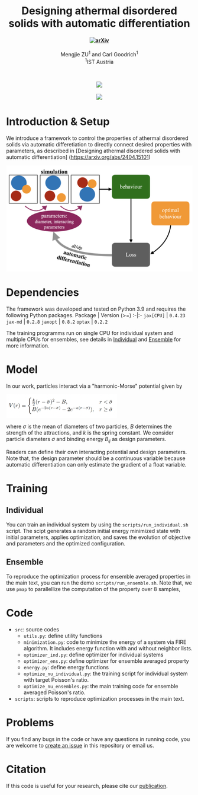 <h1 align="center">Designing athermal disordered solids with automatic differentiation</h1>
<h4 align="center">
<a href="https://arxiv.org/abs/2404.15101"><img src="https://img.shields.io/badge/arXiv-2404.15101-blue" alt="arXiv"></a>

</h4>
<div align="center">
  <span class="author-block">
    <a>Mengjie ZU</a><sup>1</sup> and</span>
  <span class="author-block">
    <a>Carl Goodrich</a><sup>1</sup></span>
</div>
<div align="center">
  <span class="author-block"><sup>1</sup>IST Austria</span>
</div>

$~$
<p align="center"><img src="pred_light.gif#gh-light-mode-only" width="550"\></p>
<p align="center"><img src="pred_dark.gif#gh-dark-mode-only" width="550"\></p>

# Introduction & Setup
We introduce a framework to control the properties of athermal disordered solids via automatic differetiation to directly connect desired properties with parameters, as described in [Designing athermal disordered solids with automatic differentiation] (https://arxiv.org/abs/2404.15101)

<p align="center"><img src="resources/DSPCs.png" alt="structure" align="center" width="600px"></p>

# Dependencies

The framework was developed and tested on Python 3.9 and requires the following Python packages.
Package | Version (>=)
:-|:-
`jax[CPU]`       | `0.4.23`
`jax-md`        | `0.2.8`
`jaxopt`   | `0.8.2`
`optax` | `0.2.2`

The training programms run on single CPU for individual system and multiple CPUs for ensembles, see details in [Individual](#Individual) and [Ensemble](#Ensemble) for more information.

# Model
In our work, particles interact via a "harmonic-Morse" potential given by 

<p align="left"><img src="resources/hmMorse.png" alt="structure" align="center" width="300px"></p>

where $\sigma$ is the mean of diameters of two particles, $B$ determines the strength of the attractions, and $k$ is the spring constant. We consider particle diameters $\sigma$ and binding energy $B_{ij}$ as design parameters. 

Readers can define their own interacting potential and design parameters. Note that, the design parameter should be a continuous variable because automatic differentiation can only estimate the gradient of a float variable.

# Training

## Individual
You can train an individual system by using the `scripts/run_individual.sh` script. The scipt generates a random initial energy minimized state with initial parameters, applies optimization, and saves the evolution of objective and parameters and the optimized configuration.

## Ensemble
To reproduce the optimization process for ensemble averaged properties in the main text, you can run the demo `scripts/run_ensemble.sh`. Note that, we use `pmap` to parallellize the computation of the property over 8 samples, 

# Code
* `src`: source codes
    * `utils.py`: define utility functions
    * `minimization.py`: code to minimize the energy of a system via FIRE algorithm. It includes energy function with and without neighbor lists.
    * `optimizer_ind.py`: define optimizer for individual systems
    * `optimizer_ens.py`: define optimizer for ensemble averaged property
    * `energy.py`: define energy functions
    * `optimize_nu_individual.py`: the training script for individual system with target Poisson's ratio.
    * `optimize_nu_ensembles.py`: the main training code for ensemble averaged Poisson's ratio.
* `scripts`: scripts to reproduce optimization processes in the main text.

# Problems
If you find any bugs in the code or have any questions in running code, you are welcome to [create an issue]() in this repository or email us.

# Citation
If this code is useful for your research, please cite our [publication]().
```bibtex



